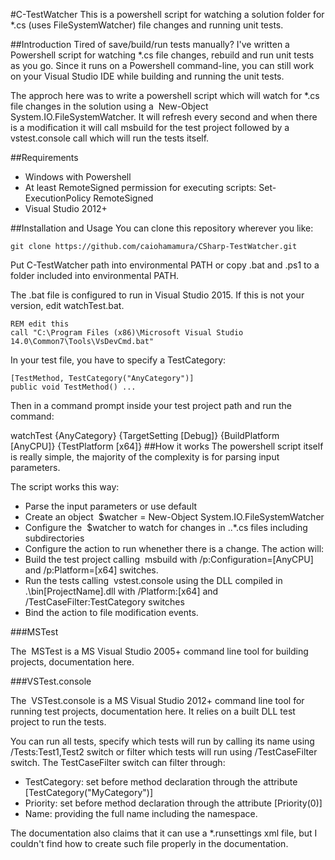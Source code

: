 #C-TestWatcher
This is a powershell script for watching a solution folder for *.cs (uses FileSystemWatcher) file changes and running unit tests.

##Introduction
Tired of save/build/run tests manually? I've written a Powershell script for watching *.cs file changes, rebuild and run unit tests as you go. Since it runs on a Powershell command-line, you can still work on your Visual Studio IDE while building and running the unit tests.

The approch here was to write a powershell script which will watch for *.cs file changes in the solution using a  New-Object System.IO.FileSystemWatcher. It will refresh every second and when there is a modification it will call msbuild for the test project followed by a vstest.console call which will run the tests itself.

##Requirements
 - Windows with Powershell
 - At least RemoteSigned permission for executing scripts: Set-ExecutionPolicy RemoteSigned
 - Visual Studio 2012+

##Installation and Usage
You can clone this repository wherever you like:

    git clone https://github.com/caiohamamura/CSharp-TestWatcher.git
Put C-TestWatcher path into environmental PATH or copy .bat and .ps1 to a folder included into environmental PATH.

The .bat file is configured to run in Visual Studio 2015. If this is not your version, edit watchTest.bat.

    REM edit this
    call "C:\Program Files (x86)\Microsoft Visual Studio 14.0\Common7\Tools\VsDevCmd.bat"
In your test file, you have to specify a TestCategory:

    [TestMethod, TestCategory("AnyCategory")]
    public void TestMethod() ...
Then in a command prompt inside your test project path and run the command:

watchTest {AnyCategory} {TargetSetting [Debug]} {BuildPlatform [AnyCPU]} {TestPlatform [x64]}
##How it works
The powershell script itself is really simple, the majority of the complexity is for parsing input parameters.

The script works this way:

- Parse the input parameters or use default
- Create an object  $watcher = New-Object System.IO.FileSystemWatcher
- Configure the  $watcher to watch for changes in ..\*.cs files including subdirectories
- Configure the action to run whenether there is a change. The action will:
 - Build the test project calling  msbuild with /p:Configuration=[AnyCPU] and /p:Platform=[x64] switches.
 - Run the tests calling  vstest.console using the DLL compiled in .\bin\[ProjectName].dll with /Platform:[x64] and /TestCaseFilter:TestCategory switches
- Bind the action to file modification events.

###MSTest

The  MSTest is a MS Visual Studio 2005+ command line tool for building projects, documentation here.

###VSTest.console

The  VSTest.console is a MS Visual Studio 2012+ command line tool for running test projects, documentation here. It relies on a built DLL test project to run the tests.

You can run all tests, specify which tests will run by calling its name using /Tests:Test1,Test2 switch or filter which tests will run using /TestCaseFilter switch. The TestCaseFilter switch can filter through:

 - TestCategory: set before method declaration through the attribute [TestCategory("MyCategory")]
 - Priority: set before method declaration through the attribute [Priority(0)]
 - Name: providing the full name including the namespace.

The documentation also claims that it can use a *.runsettings xml file, but I couldn't find how to create such file properly in the documentation.
